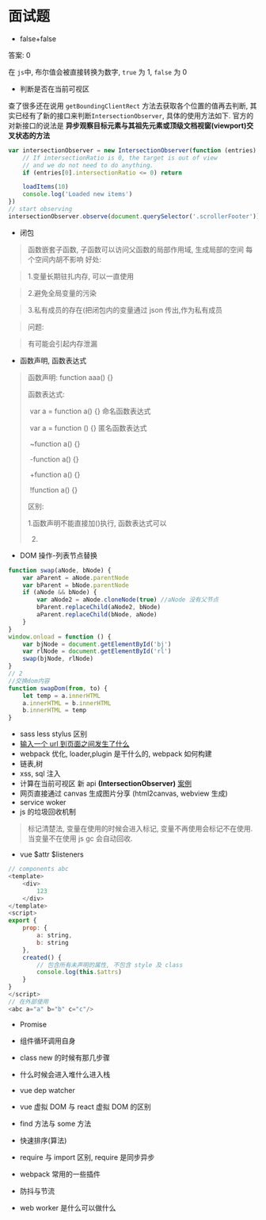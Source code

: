 # 面试题

- false+false

答案: 0

在 `js`中, 布尔值会被直接转换为数字, `true` 为 1, `false` 为 0

- 判断是否在当前可视区

查了很多还在说用 `getBoundingClientRect` 方法去获取各个位置的值再去判断, 其实已经有了新的接口来判断`IntersectionObserver`, 具体的使用方法如下. 官方的对新接口的说法是 **异步观察目标元素与其祖先元素或顶级文档视窗(viewport)交叉状态的方法**

```js
var intersectionObserver = new IntersectionObserver(function (entries) {
	// If intersectionRatio is 0, the target is out of view
	// and we do not need to do anything.
	if (entries[0].intersectionRatio <= 0) return

	loadItems(10)
	console.log('Loaded new items')
})
// start observing
intersectionObserver.observe(document.querySelector('.scrollerFooter'))
```

- 闭包

> 函数嵌套子函数, 子函数可以访问父函数的局部作用域, 生成局部的空间 每个空间内胡不影响
> 好处:

> 1.变量长期驻扎内存, 可以一直使用

> 2.避免全局变量的污染

> 3.私有成员的存在(把闭包内的变量通过 json 传出,作为私有成员

> 问题:

> 有可能会引起内存泄漏

- 函数声明, 函数表达式

> 函数声明: function aaa() {}
>
> 函数表达式:
>
> ​ var a = function a() {} 命名函数表达式
>
> ​ var a = function () {} 匿名函数表达式
>
> ​ ~function a() {}
>
> ​ -function a() {}
>
> ​ +function a() {}
>
> ​ !function a() {}
>
> 区别:
>
> 1.函数声明不能直接加()执行, 函数表达式可以
>
> 2.

- DOM 操作-列表节点替换

```js
function swap(aNode, bNode) {
	var aParent = aNode.parentNode
	var bParent = bNode.parentNode
	if (aNode && bNode) {
		var aNode2 = aNode.cloneNode(true) //aNode 没有父节点
		bParent.replaceChild(aNode2, bNode)
		aParent.replaceChild(bNode, aNode)
	}
}
window.onload = function () {
	var bjNode = document.getElementById('bj')
	var rlNode = document.getElementById('rl')
	swap(bjNode, rlNode)
}
// 2
//交换dom内容
function swapDom(from, to) {
	let temp = a.innerHTML
	a.innerHTML = b.innerHTML
	b.innerHTML = temp
}
```

- sass less stylus 区别
- [输入一个 url 到页面之间发生了什么](https://juejin.im/post/6844903592177074183)
- webpack 优化, loader,plugin 是干什么的, webpack 如何构建
- 链表,树
- xss, sql 注入
- 计算在当前可视区 新 api **(IntersectionObserver)** [案例](http://www.qiutianaimeili.com/html/page/2018/08/yhxjx3vx9y.html)
- 网页直接通过 canvas 生成图片分享 (html2canvas, webview 生成)
- service woker
- js 的垃圾回收机制

> 标记清楚法, 变量在使用的时候会进入标记, 变量不再使用会标记不在使用. 当变量不在使用 js gc 会自动回收.

- vue $attr $listeners

```js
// components abc
<template>
	<div>
		123
	</div>
</template>
<script>
export {
	prop: {
		a: string,
		b: string
	},
	created() {
		// 包含所有未声明的属性, 不包含 style 及 class
		console.log(this.$attrs)
	}
}
</script>
// 在外部使用
<abc a="a" b="b" c="c"/>
```

- Promise
- 组件循环调用自身

- class new 的时候有那几步骤
- 什么时候会进入堆什么进入栈
- vue dep watcher
- vue 虚拟 DOM 与 react 虚拟 DOM 的区别
- find 方法与 some 方法
- 快速排序(算法)
- require 与 import 区别, require 是同步异步
- webpack 常用的一些插件
- 防抖与节流
- web worker 是什么可以做什么
